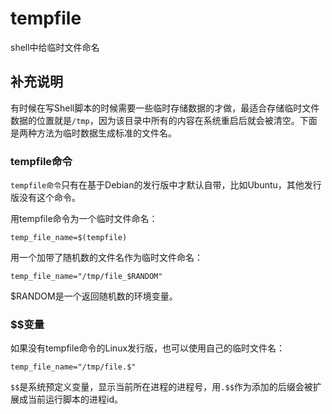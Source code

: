 tempfile
===

shell中给临时文件命名

## 补充说明

有时候在写Shell脚本的时候需要一些临时存储数据的才做，最适合存储临时文件数据的位置就是`/tmp`，因为该目录中所有的内容在系统重启后就会被清空。下面是两种方法为临时数据生成标准的文件名。

###  tempfile命令

`tempfile命令`只有在基于Debian的发行版中才默认自带，比如Ubuntu，其他发行版没有这个命令。

用tempfile命令为一个临时文件命名：

```shell
temp_file_name=$(tempfile)
```

用一个加带了随机数的文件名作为临时文件命名：

```shell
temp_file_name="/tmp/file_$RANDOM"
```

$RANDOM是一个返回随机数的环境变量。

###  $$变量

如果没有tempfile命令的Linux发行版，也可以使用自己的临时文件名：

```shell
temp_file_name="/tmp/file.$"
```

`$$`是系统预定义变量，显示当前所在进程的进程号，用`.$$`作为添加的后缀会被扩展成当前运行脚本的进程id。


